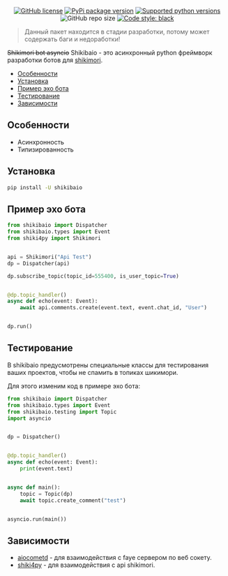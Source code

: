 <p align="center">
  <a href="https://github.com/ren3104/shikibaio/blob/main/LICENSE"><img alt="GitHub license" src="https://img.shields.io/github/license/ren3104/shikibaio"></a>
  <a href="https://pypi.org/project/shikibaio"><img src="https://img.shields.io/pypi/v/shikibaio?color=blue" alt="PyPi package version"></a>
  <a href="https://pypi.org/project/shikibaio"><img src="https://img.shields.io/pypi/pyversions/shikibaio.svg" alt="Supported python versions"></a>
  <img src="https://img.shields.io/github/repo-size/ren3104/shikibaio" alt="GitHub repo size">
  <a href="https://github.com/psf/black"><img src="https://img.shields.io/badge/code%20style-black-000000.svg" alt="Code style: black"></a>
</p>

> Данный пакет находится в стадии разработки, потому может содержать баги и недоработки!

~~Shikimori bot asyncio~~ Shikibaio - это асинхронный python фреймворк разработки ботов для [shikimori](https://shikimori.one).

- [Особенности](#особенности)
- [Установка](#установка)
- [Пример эхо бота](#пример-эхо-бота)
- [Тестирование](#тестирование)
- [Зависимости](#зависимости)

## Особенности
- Асинхронность
- Типизированность

## Установка
```bash
pip install -U shikibaio
```

## Пример эхо бота
```python
from shikibaio import Dispatcher
from shikibaio.types import Event
from shiki4py import Shikimori


api = Shikimori("Api Test")
dp = Dispatcher(api)

dp.subscribe_topic(topic_id=555400, is_user_topic=True)


@dp.topic_handler()
async def echo(event: Event):
    await api.comments.create(event.text, event.chat_id, "User")


dp.run()
```

## Тестирование
В shikibaio предусмотрены специальные классы для тестирования ваших проектов, чтобы не спамить в топиках шикимори.

Для этого изменим код в примере эхо бота:
```python
from shikibaio import Dispatcher
from shikibaio.types import Event
from shikibaio.testing import Topic
import asyncio


dp = Dispatcher()


@dp.topic_handler()
async def echo(event: Event):
    print(event.text)


async def main():
    topic = Topic(dp)
    await topic.create_comment("test")


asyncio.run(main())
```

## Зависимости
- [aiocometd](https://github.com/robertmrk/aiocometd) - для взаимодействия с faye сервером по веб сокету.
- [shiki4py]() - для взаимодействия c api shikimori.
